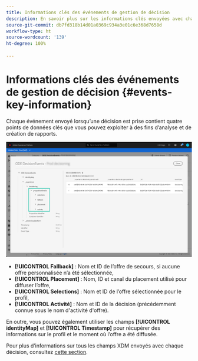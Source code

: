 ```yaml
---
title: Informations clés des événements de gestion de décision
description: En savoir plus sur les informations clés envoyées avec chaque événement de gestion de décision.
source-git-commit: db7fd318b14d01a0369c934a3e01c6e368d7658d
workflow-type: ht
source-wordcount: '139'
ht-degree: 100%

---
```


# Informations clés des événements de gestion de décision {#events-key-information}

Chaque événement envoyé lorsqu’une décision est prise contient quatre points de données clés que vous pouvez exploiter à des fins d’analyse et de création de rapports.

![](../../assets/events-dataset-preview.png)

* **[!UICONTROL Fallback]** : Nom et ID de l’offre de secours, si aucune offre personnalisée n’a été sélectionnée,
* **[!UICONTROL Placement]** : Nom, ID et canal du placement utilisé pour diffuser l’offre,
* **[!UICONTROL Selections]** : Nom et ID de l’offre sélectionnée pour le profil,
* **[!UICONTROL Activité]** : Nom et ID de la décision (précédemment connue sous le nom d&#39;activité d&#39;offre).

En outre, vous pouvez également utiliser les champs **[!UICONTROL identityMap]** et **[!UICONTROL Timestamp]** pour récupérer des informations sur le profil et le moment où l’offre a été diffusée.

Pour plus d’informations sur tous les champs XDM envoyés avec chaque décision, consultez [cette section](xdm-fields.md).

